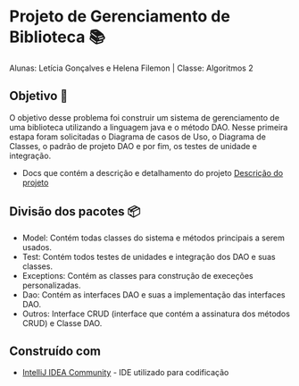 # Projeto de Gerenciamento de Biblioteca 📚
Alunas: Letícia Gonçalves e Helena Filemon | Classe: Algoritmos 2

## Objetivo 📝
O objetivo desse problema foi construir um sistema de gerenciamento de uma biblioteca utilizando a linguagem java e
o método DAO. Nesse primeira estapa foram solicitadas o Diagrama de casos de Uso, o Diagrama de Classes, o padrão de 
projeto DAO e por fim, os testes de unidade e integração.
- Docs que contém a descrição e detalhamento do projeto
[Descrição do projeto](https://docs.google.com/document/d/1K5wVcqw1sJ4_HRGZKCJ5lyudzDCfvsqBEtBueskVJrQ/edit)

## Divisão dos pacotes 📦
- Model: Contém todas classes do sistema e métodos principais a serem usados.
- Test: Contém todos testes de unidades e integração dos DAO e suas classes.
- Exceptions: Contém as classes para construção de execeções personalizadas. 
- Dao: Contém as interfaces DAO e suas a implementação das interfaces DAO. 
- Outros: Interface CRUD (interface que contém a assinatura dos métodos CRUD) e Classe DAO.

## Construído com

* [IntelliJ IDEA Community](https://www.jetbrains.com/idea/download/) - IDE utilizado para codificação
